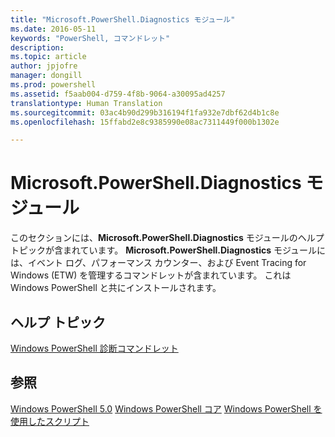 ```yaml
---
title: "Microsoft.PowerShell.Diagnostics モジュール"
ms.date: 2016-05-11
keywords: "PowerShell, コマンドレット"
description: 
ms.topic: article
author: jpjofre
manager: dongill
ms.prod: powershell
ms.assetid: f5aab004-d759-4f8b-9064-a30095ad4257
translationtype: Human Translation
ms.sourcegitcommit: 03ac4b90d299b316194f1fa932e7dbf62d4b1c8e
ms.openlocfilehash: 15ffabd2e8c9385990e08ac7311449f000b1302e

---
```


# Microsoft.PowerShell.Diagnostics モジュール
このセクションには、**Microsoft.PowerShell.Diagnostics** モジュールのヘルプ トピックが含まれています。 **Microsoft.PowerShell.Diagnostics** モジュールには、イベント ログ、パフォーマンス カウンター、および Event Tracing for Windows (ETW) を管理するコマンドレットが含まれています。 これは Windows PowerShell と共にインストールされます。

## ヘルプ トピック
[Windows PowerShell 診断コマンドレット](http://go.microsoft.com/fwlink/?LinkID=245858)

## 参照
[Windows PowerShell 5.0](Windows-PowerShell-5.0.md)
[Windows PowerShell コア](https://technet.microsoft.com/en-us/library/4b75f1e4-f327-48f3-92ab-bf5435094d41)
[Windows PowerShell を使用したスクリプト](../../getting-started/fundamental/Scripting-with-Windows-PowerShell.md)




<!--HONumber=Aug16_HO3-->


